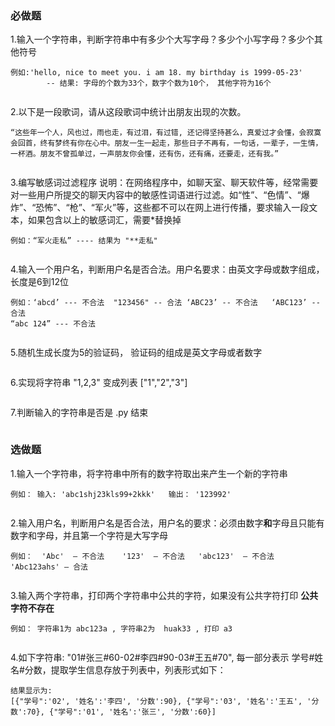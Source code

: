 ### 必做题

1.输入一个字符串，判断字符串中有多少个大写字母？多少个小写字母？多少个其他符号

```
例如:'hello, nice to meet you. i am 18. my birthday is 1999-05-23'
		-- 结果: 字母的个数为33个，数字个数为10个， 其他字符为16个
```

```python

```

2.以下是一段歌词，请从这段歌词中统计出朋友出现的次数。

```
“这些年一个人，风也过，雨也走，有过泪，有过错, 还记得坚持甚么，真爱过才会懂，会寂寞会回首，终有梦终有你在心中。朋友一生一起走，那些日子不再有，一句话，一辈子，一生情，一杯酒。朋友不曾孤单过，一声朋友你会懂，还有伤，还有痛，还要走，还有我。”
```

```python

```

3.编写敏感词过滤程序
说明：在网络程序中，如聊天室、聊天软件等，经常需要对一些用户所提交的聊天内容中的敏感性词语进行过滤。如“性”、“色情”、“爆炸”、“恐怖”、“枪”、“军火”等，这些都不可以在网上进行传播，要求输入一段文本，如果包含以上的敏感词汇，需要*替换掉

```
例如：“军火走私” ---- 结果为 "**走私"
```

```python

```

4.输入一个用户名，判断用户名是否合法。用户名要求：由英文字母或数字组成，长度是6到12位

```
例如：‘abcd’ --- 不合法  "123456" -- 合法 ‘ABC23’ -- 不合法   ‘ABC123’ -- 合法
“abc 124” --- 不合法
```

```python

```

5.随机生成长度为5的验证码， 验证码的组成是英文字母或者数字

```python

```

6.实现将字符串  "1,2,3"   变成列表 ["1","2","3"]

```python

```

7.判断输入的字符串是否是 .py 结束

```python

```

### 选做题

1.输入一个字符串，将字符串中所有的数字符取出来产生一个新的字符串 

```
例如： 输入: 'abc1shj23kls99+2kkk'   输出： '123992'
```

```python

```

2.输入用户名，判断用户名是否合法，用户名的要求：必须由数字**和**字母且只能有数字和字母，并且第一个字符是大写字母

```
例如：  'Abc'  — 不合法    '123'  — 不合法   'abc123'  — 不合法    'Abc123ahs' — 合法
```

```python

```

3.输入两个字符串，打印两个字符串中公共的字符，如果没有公共字符打印 **公共字符不存在**

```
例如： 字符串1为 abc123a , 字符串2为  huak33 , 打印 a3
```

```python

```

4.如下字符串:  "01#张三#60-02#李四#90-03#王五#70", 每一部分表示  学号#姓名#分数，提取学生信息存放于列表中，列表形式如下：

```
结果显示为:
[{"学号":'02', '姓名':'李四', '分数':90}, {"学号":'03', '姓名':'王五', '分数':70}, {"学号":'01', '姓名':'张三', '分数':60}]
```

```python

```

